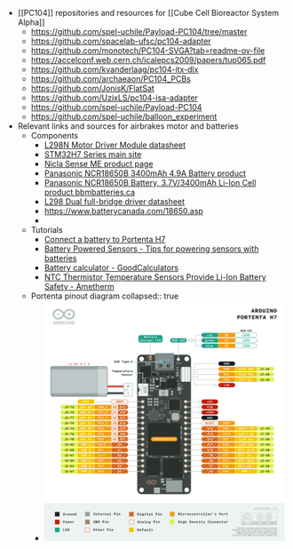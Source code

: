 - [[PC104]] repositories and resources for [[Cube Cell Bioreactor System Alpha]]
	- https://github.com/spel-uchile/Payload-PC104/tree/master
	- https://github.com/spacelab-ufsc/pc104-adapter
	- https://github.com/monotech/PC104-SVGA?tab=readme-ov-file
	- https://accelconf.web.cern.ch/icalepcs2009/papers/tup065.pdf
	- https://github.com/kvanderlaag/pc104-itx-dlx
	- https://github.com/archaeaon/PC104_PCBs
	- https://github.com/JonisK/FlatSat
	- https://github.com/UzixLS/pc104-isa-adapter
	- https://github.com/spel-uchile/Payload-PC104
	- https://github.com/spel-uchile/balloon_experiment
- Relevant links and sources for airbrakes motor and batteries
	- Components
		- [L298N Motor Driver Module datasheet](https://components101.com/modules/l293n-motor-driver-module)
		- [STM32H7 Series main site](https://www.st.com/en/microcontrollers-microprocessors/stm32h7-series.html)
		- [Nicla Sense ME product page](https://store.arduino.cc/products/nicla-sense-me)
		- [Panasonic NCR18650B 3400mAh 4.9A Battery product](https://www.18650batterystore.com/en-ca/products/panasonic-ncr18650b)
		- [Panasonic NCR18650B Battery, 3.7V/3400mAh Li-Ion Cell product bbmbatteries.ca](https://bbmbattery.ca/products/panasonic-ncr18650b-battery-3-7v-3400mah-li-ion-cell)
		- [L298 Dual full-bridge driver datasheet](https://www.st.com/resource/en/datasheet/l298.pdf)
		- https://www.batterycanada.com/18650.asp
		-
	- Tutorials
		- [Connect a battery to Portenta H7](https://support.arduino.cc/hc/en-us/articles/4405015055762-Connect-a-battery-to-Portenta-H7)
		- [Battery Powered Sensors - Tips for powering sensors with batteries](https://www.mysensors.org/build/battery)
		- [Battery calculator - GoodCalculators](https://goodcalculators.com/battery-pack-calculator/)
		- [NTC Thermistor Temperature Sensors Provide Li-Ion Battery Safety - Ametherm](https://www.ametherm.com/blog/thermistors/thermistors-ntc-thermistor-temperature-sensors-provide-li-ion-battery-safety/)
	- Portenta pinout diagram
	  collapsed:: true
		- ![pinout-76613667.png](../assets/pinout-76613667_1707687377638_0.png)